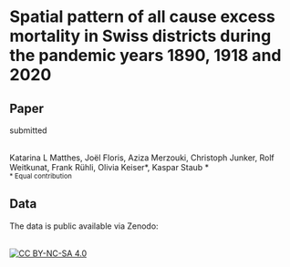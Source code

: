 # Spatial pattern of all cause excess mortality in Swiss districts during the pandemic years 1890, 1918 and 2020

## Paper

submitted

<br >
Katarina L Matthes, Joël Floris, Aziza Merzouki, Christoph Junker, Rolf Weitkunat, Frank Rühli, Olivia Keiser*, Kaspar Staub *
<br >
<sub>* Equal contribution</sub>

## Data

The data is public available via Zenodo:
<br >
<br >


[![CC BY-NC-SA 4.0][cc-by-nc-sa-image]][cc-by-nc-sa]

[cc-by-nc-sa]: http://creativecommons.org/licenses/by-nc-sa/4.0/
[cc-by-nc-sa-image]: https://licensebuttons.net/l/by-nc-sa/4.0/88x31.png

